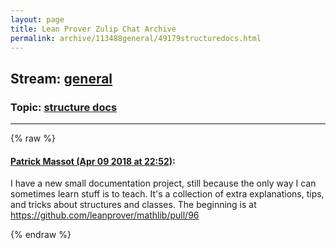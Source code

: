 ```yaml
---
layout: page
title: Lean Prover Zulip Chat Archive 
permalink: archive/113488general/49179structuredocs.html
---
```


## Stream: [general](index.html)
### Topic: [structure docs](49179structuredocs.html)

---


{% raw %}
#### [ Patrick Massot (Apr 09 2018 at 22:52)](https://leanprover.zulipchat.com/#narrow/stream/113488-general/topic/structure%20docs/near/124854359):
<p>I have a new small documentation project, still because the only way I can sometimes learn stuff is to teach. It's a collection of extra explanations, tips, and tricks about structures and classes. The beginning is at <a href="https://github.com/leanprover/mathlib/pull/96" target="_blank" title="https://github.com/leanprover/mathlib/pull/96">https://github.com/leanprover/mathlib/pull/96</a></p>


{% endraw %}
